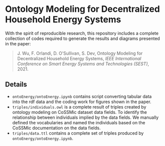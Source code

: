 # Ontology Modeling for Decentralized Household Energy Systems
With the spirit of reproducible research, this repository includes a complete collection of codes required to generate the results and diagrams presented in the paper:

> J. Wu, F. Orlandi, D. O'Sullivan, S. Dev, Ontology Modeling for Decentralized Household Energy Systems, *IEEE International Conference on Smart Energy Systems and Technologies (SEST)*, 2021.

## Details
- `ontoEnergy/ontoEnergy.ipynb` contains script converting tabular data into the rdf data and the coding work for figures shown in the paper. 
- `triples/individuals.owl` is a complete result of triples created by ontology modeling on CoSSMic dataset data fields. To identify the relationship between individuals implied by the data fields. We manually defined the vocabularies and named the individuals based on the CoSSMic documentation on the data fields. 
- `triples/data.ttl` contains a complete set of triples produced by `ontoEnergy/ontoEnergy.ipynb`.

